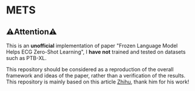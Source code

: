 # METS

## ⚠️Attention⚠️
This is an **unofficial** implementation of paper "Frozen Language Model Helps ECG Zero-Shot Learning", I **have not** trained and tested on datasets such as PTB-XL. 

This repository should be considered as a reproduction of the overall framework and ideas of the paper, rather than a verification of the results.
This repository is mainly based on this article [Zhihu](https://zhuanlan.zhihu.com/p/660512113), thank him for his work!
